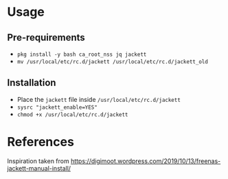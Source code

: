 # Usage

## Pre-requirements

* `pkg install -y bash ca_root_nss jq jackett`
* `mv /usr/local/etc/rc.d/jackett /usr/local/etc/rc.d/jackett_old`

## Installation

* Place the `jackett` file inside `/usr/local/etc/rc.d/jackett`
* `sysrc "jackett_enable=YES"`
* `chmod +x /usr/local/etc/rc.d/jackett`

# References

Inspiration taken from https://digimoot.wordpress.com/2019/10/13/freenas-jackett-manual-install/